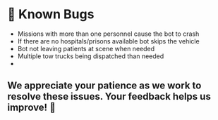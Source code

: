 # 🐛 Known Bugs

- Missions with more than one personnel cause the bot to crash
- If there are no hospitals/prisons available bot skips the vehicle
- Bot not leaving patients at scene when needed
- Multiple tow trucks being dispatched than needed
- 
## We appreciate your patience as we work to resolve these issues. Your feedback helps us improve! 🙌